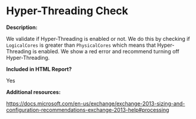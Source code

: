 Hyper-Threading Check
======

**Description:**

We validate if Hyper-Threading is enabled or not. We do this by checking if `LogicalCores` is greater than `PhysicalCores` which means that Hyper-Threading is enabled. We show a red error and recommend turning off Hyper-Threading.

**Included in HTML Report?**

Yes

**Additional resources:**

https://docs.microsoft.com/en-us/exchange/exchange-2013-sizing-and-configuration-recommendations-exchange-2013-help#processing